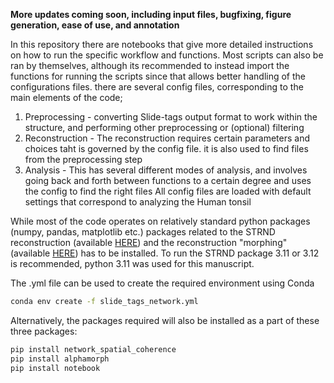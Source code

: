 __More updates coming soon, including input files, bugfixing, figure generation, ease of use, and annotation__

In this repository there are notebooks that give more detailed instructions on how to run the specific workflow and functions. Most scripts can also be ran by themselves, although its recommended to instead import the functions for running the scripts since that allows better handling of the configurations files.
there are several config files, corresponding to the main elements of the code;
1. Preprocessing - converting Slide-tags output format to work within the structure, and performing other preprocessing or (optional) filtering
2. Reconstruction - The reconstruction requires certain parameters and choices taht is governed by the config file. it is also used to find files from the preprocessing step
3. Analysis - This has several different modes of analysis, and involves going back and forth between functions to a certain degree and uses the config to find the right files
All config files are loaded with default settings that correspond to analyzing the Human tonsil

While most of the code operates on relatively standard python packages (numpy, pandas, matplotlib etc.) packages related to the STRND reconstruction (available [HERE](https://github.com/DavidFernandezBonet/Network_Spatial_Coherence)) and the reconstruction "morphing" (available [HERE](https://github.com/DavidFernandezBonet/alphamorph)) has to be installed. 
To run the STRND package 3.11 or 3.12 is recommended, python 3.11 was used for this manuscript.

The .yml file can be used to create the required environment using Conda

```bash 
conda env create -f slide_tags_network.yml
```

Alternatively, the packages required will also be installed as a part of these three packages: 

```bash
pip install network_spatial_coherence
pip install alphamorph
pip install notebook
```

